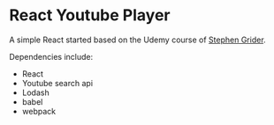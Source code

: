 # React Youtube Player

A simple React started based on the Udemy course of [Stephen Grider](https://www.udemy.com/react-redux/).  

Dependencies include:
- React 
- Youtube search api
- Lodash
- babel
- webpack


